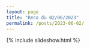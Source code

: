 ```yaml
---
layout: page
title: "Reco du 02/06/2023"
permalink: /posts/2023-06-02/
---
```

{% include slideshow.html %}